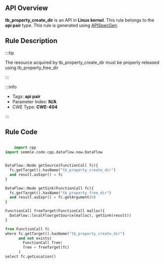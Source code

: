 ---
---


## API Overview
**tb_property_create_dir** is an API in **Linux kernel**. This rule belongs to the **api pair** type. This rule is generated using [APISpecGen](../../tools/APISpecGen).
## Rule Description

:::tip

The resource acquired by tb_property_create_dir must be properly released using tb_property_free_dir

:::

:::info

- Tags: **api pair**
- Parameter Index: **N/A**
- CWE Type: **CWE-404**

:::

## Rule Code
```python

    import cpp
import semmle.code.cpp.dataflow.new.DataFlow


DataFlow::Node getSource(FunctionCall fc){
  fc.getTarget().hasName("tb_property_create_dir")
  and result.asExpr() = fc
}

DataFlow::Node getSink(FunctionCall fc){
  fc.getTarget().hasName("tb_property_free_dir")
  and result.asExpr() = fc.getArgument(0)
}

FunctionCall freeTarget(FunctionCall malloc){
  DataFlow::localFlow(getSource(malloc), getSink(result))
}

from FunctionCall fc
where fc.getTarget().hasName("tb_property_create_dir")
      and not exists(
        FunctionCall free| 
        free = freeTarget(fc)
      )
select fc.getLocation()

    
```